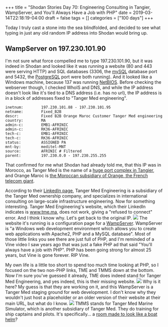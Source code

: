 +++
title = "Shodan Stories Day 70: Engineering Consulting in Tangier, WampServer, and You'll Always Have a Job with PHP"
date = 2019-03-14T22:18:19-04:00
draft = false
tags = []
categories = ["100 days"]
+++


Today I truly cast a stone into the sea blindfolded, and decided to see what typing in just any old random IP address into Shodan would bring up.

## WampServer on 197.230.101.90
I'm not sure what force compelled me to type 197.230.101.90, but it was indeed in Shodan and looked like it was running a website (80 and 443 were serving HTTP) and SQL databases (3306, the [mySQL](https://www.mysql.com/) database port and 5432, the [PostgreSQL](https://www.postgresql.org/) port were both running). And it looked like a Windows machine, because 137 was running [NetBIOS](https://en.wikipedia.org/wiki/NetBIOS). Before checking the webserver though, I checked WhoIS and DNS, and while the IP address doesn't look like it's tied to a DNS address (i.e. has no url), the IP address is in a block of addresses fixed to "Tanger Med engineering".
```
inetnum:        197.230.101.88 - 197.230.101.95
netname:        Fixed_B2B
descr:          Fixed B2B Orange Maroc Customer Tanger Med engineering
country:        MA
admin-c:        EMB1-AFRINIC
admin-c:        RK36-AFRINIC
tech-c:         EMB1-AFRINIC
tech-c:         RK36-AFRINIC
status:         ASSIGNED PA
mnt-by:         meditel-MNT
source:         AFRINIC # Filtered
parent:         197.230.0.0 - 197.230.255.255
```
That confirmed for me what Shodan had already told me, that this IP was in Morocco, as Tanger Med is the name of a [huge port complex in Tangier](https://www.tangermed.ma/en/), and Orange Maroc is [the Moroccan subsidiary of Orange, the French telecom giant](https://en.wikipedia.org/wiki/Orange_S.A.).

According to their [LinkedIn page](https://www.linkedin.com/company/tme-tanger-med-engineering-/about/), Tanger Med Engineering is a subsidiary of the Tanger Med ownership company, and specializes in international consulting on large-scale infrastructure engineering. Now for something interesting. Tanger Med Engineering's website, which their LinkedIn indicates is www.tme.ma, does not work, giving a "refused to connect" error. And I think I know why. Let's get back to the original IP.
![](/images/100Days/Day70/firstlook.png)
The website it's running is a configuration page for a [WampServer](http://www.wampserver.com/en/). WampServer is "a Windows web development environment which allows you to create web applications with Apache2, PHP and a MySQL database". Most of those little links you see there are just full of PHP, and I'm reminded of a Vine video I saw years ago that was just a fake PHP ad that said "You'll always have a job with PHP". PHP has been going strong for almost 25 years, but Vine is gone forever. RIP Vine.

My own life is a little too short to spend too much time looking at PHP, so I focused on the two non-PHP links, TME and TMMS down at the bottom. Now I'm sure you've guessed it already, TME does indeed stand for Tanger Med Engineering, and yes indeed, this is their missing website.
![](/images/100Days/Day70/tme.png)
Why is it here? My guess is that they are working on it, and this WampServer is a Tanger Med staging ground for web development. I don't know why they wouldn't just host a placeholder or an older version of their website at their main URL, but what do I know.
![](/images/100Days/Day70/tmms.png)
TMMS stands for Tanger Med Marine Simulator, which is another subsidiary of Tanger Med. They do training for ship captains and pilots. It's specifically... a [room made to look like a boat helm](http://www.tmpa.ma/en/activites-services/tanger-med-marine-simulator/)?
